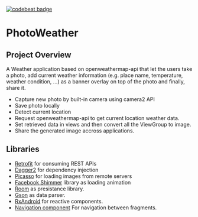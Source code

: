 [![codebeat badge](https://codebeat.co/badges/77e2b3ca-e5d8-40e1-896f-5c4efab4ddfa)](https://codebeat.co/a/mohamed-nageh/projects/github-com-mohnage7-photoweather-master)

# PhotoWeather

## Project Overview
A Weather application based on openweathermap-api that let the users take a photo, add current weather information (e.g. place name, temperature, weather condition, …) as a banner overlay on top of the photo and finally, share it.

* Capture new photo by built-in camera using camera2 API
* Save photo locally
* Detect current location 
* Request openweathermap-api to get current location weather data.
* Set retrieved data in views and then convert all the ViewGroup to image.
* Share the generated image accross applications.


## Libraries 
* [Retrofit](https://square.github.io/retrofit/) for consuming REST APIs
* [Dagger2](https://github.com/google/dagger) for dependency injection 
* [Picasso](https://square.github.io/picasso/) for loading images from remote servers
* [Facebook Shimmer](https://github.com/facebook/shimmer-android) library as loading animation
* [Room](https://developer.android.com/topic/libraries/architecture/room) as presistance library. 
* [Gson](https://github.com/google/gson) as data parser.
* [RxAndroid](https://github.com/ReactiveX/RxAndroid) for reactive components.
* [Navigation component](https://developer.android.com/guide/navigation/navigation-getting-started) For navigation between fragments.



